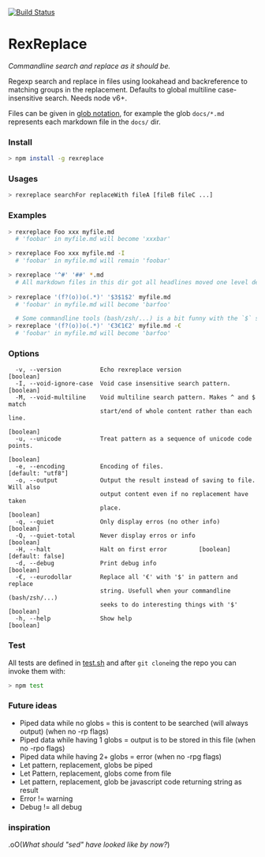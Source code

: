 [![Build Status](https://travis-ci.org/mathiasrw/rexreplace.svg?branch=master)](https://travis-ci.org/mathiasrw/rexreplace)

# RexReplace

_Commandline search and replace as it should be._

Regexp search and replace in files using lookahead and
backreference to matching groups in the replacement. 
Defaults to global multiline case-insensitive search. 
Needs node v6+.

Files can be given in [glob notation](https://www.tcl.tk/man/tcl8.5/tutorial/Tcl16a.html), for example the glob `docs/*.md` represents each markdown file in the `docs/` dir. 

### Install
```bash
> npm install -g rexreplace
```
 
### Usages 
```bash
> rexreplace searchFor replaceWith fileA [fileB fileC ...]
```

### Examples
```bash
> rexreplace Foo xxx myfile.md     
  # 'foobar' in myfile.md will become 'xxxbar'

> rexreplace Foo xxx myfile.md -I     
  # 'foobar' in myfile.md will remain 'foobar'

> rexreplace '^#' '##' *.md      
  # All markdown files in this dir got all headlines moved one level deeper
  
> rexreplace '(f?(o))o(.*)' '$3$1$2' myfile.md 
  # 'foobar' in myfile.md will become 'barfoo'

  # Some commandline tools (bash/zsh/...) is a bit funny with the `$` sign. use the '-€' flag to have `€` alias a `$`
> rexreplace '(f?(o))o(.*)' '€3€1€2' myfile.md -€ 
  # 'foobar' in myfile.md will become 'barfoo'

```


### Options

```
  -v, --version           Echo rexreplace version                      [boolean]
  -I, --void-ignore-case  Void case insensitive search pattern.        [boolean]
  -M, --void-multiline    Void multiline search pattern. Makes ^ and $ match
                          start/end of whole content rather than each line.
                                                                       [boolean]
  -u, --unicode           Treat pattern as a sequence of unicode code points.
                                                                       [boolean]
  -e, --encoding          Encoding of files.                   [default: "utf8"]
  -o, --output            Output the result instead of saving to file. Will also
                          output content even if no replacement have taken
                          place.                                       [boolean]
  -q, --quiet             Only display erros (no other info)           [boolean]
  -Q, --quiet-total       Never display erros or info                  [boolean]
  -H, --halt              Halt on first error         [boolean] [default: false]
  -d, --debug             Print debug info                             [boolean]
  -€, --eurodollar        Replace all '€' with '$' in pattern and replace
                          string. Usefull when your commandline (bash/zsh/...)
                          seeks to do interesting things with '$'      [boolean]
  -h, --help              Show help                                    [boolean]
```

### Test 
All tests are defined in [test.sh](https://github.com/mathiasrw/rexreplace/blob/master/test.sh) and after `git clone`ing the repo you can invoke them with:

```bash
> npm test
```

### Future ideas
- Piped data while no globs = this is content to be searched (will always output) (when no -rp flags)
- Piped data while having 1 globs = output is to be stored in this file (when no -rpo flags)
- Piped data while having 2+ globs = error (when no -rpg flags)
- Let pattern, replacement, globs be piped
- Let Pattern, replacement, globs come from file
- Let pattern, replacement, glob be javascript code returning string as result
- Error != warning
- Debug != all debug


### inspiration

.oO(_What should "sed" have looked like by now?_)

